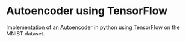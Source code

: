 # Autoencoder using TensorFlow #
Implementation of an Autoencoder in python using TensorFlow on the MNIST dataset. 
